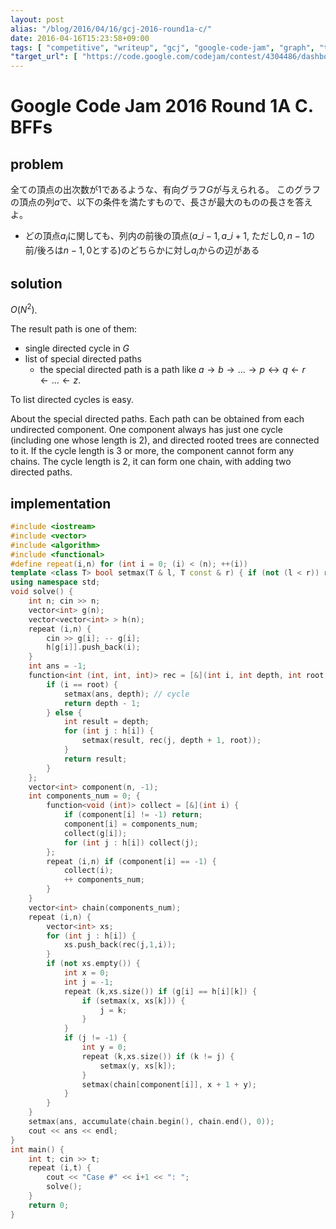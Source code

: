 ```yaml
---
layout: post
alias: "/blog/2016/04/16/gcj-2016-round1a-c/"
date: 2016-04-16T15:23:58+09:00
tags: [ "competitive", "writeup", "gcj", "google-code-jam", "graph", "tree" ]
"target_url": [ "https://code.google.com/codejam/contest/4304486/dashboard#s=p2" ]
---
```


# Google Code Jam 2016 Round 1A C. BFFs

## problem

全ての頂点の出次数が$1$であるような、有向グラフ$G$が与えられる。
このグラフの頂点の列$a$で、以下の条件を満たすもので、長さが最大のものの長さを答えよ。

-   どの頂点$a_i$に関しても、列内の前後の頂点($a\_{i-1}, a\_{i+1}$, ただし$0,n-1$の前/後ろは$n-1,0$とする)のどちらかに対し$a_i$からの辺がある

## solution

$O(N^2)$.

The result path is one of them:

-   single directed cycle in $G$
-   list of special directed paths
    -   the special directed path is a path like $a \rightarrow b \rightarrow \dots \rightarrow p \leftrightarrow q \leftarrow r \leftarrow \dots \leftarrow z$.

To list directed cycles is easy.

About the special directed paths.
Each path can be obtained from each undirected component.
One component always has just one cycle (including one whose length is $2$), and directed rooted trees are connected to it.
If the cycle length is $3$ or more, the component cannot form any chains.
The cycle length is $2$, it can form one chain, with adding two directed paths.


## implementation

``` c++
#include <iostream>
#include <vector>
#include <algorithm>
#include <functional>
#define repeat(i,n) for (int i = 0; (i) < (n); ++(i))
template <class T> bool setmax(T & l, T const & r) { if (not (l < r)) return false; l = r; return true; }
using namespace std;
void solve() {
    int n; cin >> n;
    vector<int> g(n);
    vector<vector<int> > h(n);
    repeat (i,n) {
        cin >> g[i]; -- g[i];
        h[g[i]].push_back(i);
    }
    int ans = -1;
    function<int (int, int, int)> rec = [&](int i, int depth, int root) {
        if (i == root) {
            setmax(ans, depth); // cycle
            return depth - 1;
        } else {
            int result = depth;
            for (int j : h[i]) {
                setmax(result, rec(j, depth + 1, root));
            }
            return result;
        }
    };
    vector<int> component(n, -1);
    int components_num = 0; {
        function<void (int)> collect = [&](int i) {
            if (component[i] != -1) return;
            component[i] = components_num;
            collect(g[i]);
            for (int j : h[i]) collect(j);
        };
        repeat (i,n) if (component[i] == -1) {
            collect(i);
            ++ components_num;
        }
    }
    vector<int> chain(components_num);
    repeat (i,n) {
        vector<int> xs;
        for (int j : h[i]) {
            xs.push_back(rec(j,1,i));
        }
        if (not xs.empty()) {
            int x = 0;
            int j = -1;
            repeat (k,xs.size()) if (g[i] == h[i][k]) {
                if (setmax(x, xs[k])) {
                    j = k;
                }
            }
            if (j != -1) {
                int y = 0;
                repeat (k,xs.size()) if (k != j) {
                    setmax(y, xs[k]);
                }
                setmax(chain[component[i]], x + 1 + y);
            }
        }
    }
    setmax(ans, accumulate(chain.begin(), chain.end(), 0));
    cout << ans << endl;
}
int main() {
    int t; cin >> t;
    repeat (i,t) {
        cout << "Case #" << i+1 << ": ";
        solve();
    }
    return 0;
}
```
